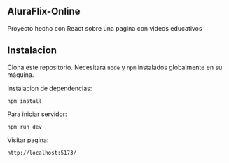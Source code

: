 ## AluraFlix-Online

Proyecto hecho con React sobre una pagina con videos educativos

## Instalacion

Clona este repositorio. Necesitará `node` y `npm` instalados globalmente en su máquina.

Instalacion de dependencias:

`npm install`  

Para iniciar servidor:

`npm run dev`  

Visitar pagina:

`http://localhost:5173/`  